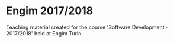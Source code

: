 # Engim 2017/2018

Teaching material created for the course 'Software Development - 2017/2018' held at Engim Turin
